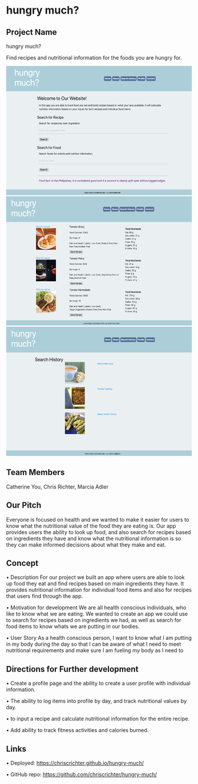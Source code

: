 # hungry much?

## Project Name
hungry much?

Find recipes and nutritional information for the foods you are hungry for.

<img src="images/hungrymuch.png" width="600" height="350">

<img src="images/hungrymuchsearch.png" width="600" height="350">

<img src="images/hungrymuchsaved.png" width="600" height="350">

## Team Members
Catherine You, Chris Richter, Marcia Adler

## Our Pitch
Everyone is focused on health and we wanted to make it easier for users to know what the nutritional value of the food they are eating is. Our app provides users the ability to look up food, and also search for recipes based on ingredients they have and know what the nutritional information is so they can make informed decisions about what they make and eat.

## Concept
• Description
For our project we built an app where users are able to look up food they eat and find recipes based on main ingredients they have.  It provides nutritional information for individual food items and also for recipes that users find through the app.

• Motivation for development
We are all health conscious individuals, who like to know what we are eating.  We wanted to create an app we could use to search for recipes based on ingredients we had, as well as search for food items to know whats we are putting in our bodies.

• User Story
As a health conscious person, I want to know what I am putting in my body during the day so that I can be aware of what I need to meet nutritional requirements and make sure I am fueling my body as I need to

## Directions for Further development
• Create a profile page and the ability to create a user profile with individual information.

• The ability to log items into profile by day, and track nutritional values by day.

•  to input a recipe and calculate nutritional information for the entire recipe.

• Add ability to track fitness activities and calories burned.

## Links
• Deployed: https://chriscrichter.github.io/hungry-much/

• GitHub repo: https://github.com/chriscrichter/hungry-much/
